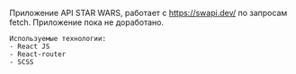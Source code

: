 Приложение API STAR WARS, работает с https://swapi.dev/ по запросам fetch. Приложение пока не доработано.

    Используемые технологии: 
    - React JS
    - React-router
    - SCSS

